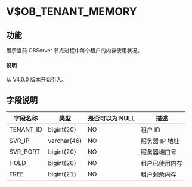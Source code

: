 # V$OB_TENANT_MEMORY

## 功能

展示当前 OBServer 节点进程中每个租户的内存使用状况。

<main id="notice" type='explain'>
  <h4>说明</h4>
  <p>从 V4.0.0 版本开始引入。</p>
</main>

## 字段说明

|   字段名称    |     类型      | 是否可以为 NULL |    描述     |
|-----------|-------------|------------|-----------|
| TENANT_ID | bigint(20)  | NO         | 租户 ID     |
| SVR_IP    | varchar(46) | NO         | 服务器 IP 地址 |
| SVR_PORT  | bigint(20)  | NO         | 服务器端口号    |
| HOLD      | bigint(20)  | NO         | 租户已使用内存   |
| FREE      | bigint(21)  | NO         | 租户剩余内存    |
